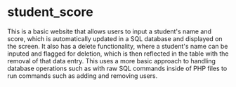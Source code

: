 # student_score
This is a basic website that allows users to input a student's name and score, which is automatically updated in a SQL database and displayed on the screen. 
It also has a delete functionality, where a student's name can be inputed and flagged for deletion, which is then reflected in the table with the removal of that data entry.
This uses a more basic approach to handling database operations such as with raw SQL commands inside of PHP files to run commands such as adding and removing users.
